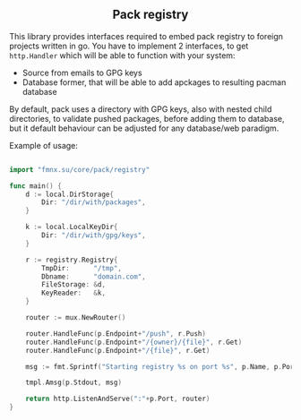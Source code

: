 <h2 align="center">Pack registry</h2>

This library provides interfaces required to embed pack registry to foreign projects written in go. You have to implement 2 interfaces, to get `http.Handler` which will be able to function with your system:

- Source from emails to GPG keys
- Database former, that will be able to add apckages to resulting pacman database

By default, pack uses a directory with GPG keys, also with nested child directories, to validate pushed packages, before adding them to database, but it default behaviour can be adjusted for any database/web paradigm.

Example of usage:

```go

import "fmnx.su/core/pack/registry"

func main() {
	d := local.DirStorage{
		Dir: "/dir/with/packages",
	}

	k := local.LocalKeyDir{
		Dir: "/dir/with/gpg/keys",
	}

	r := registry.Registry{
		TmpDir:      "/tmp",
		Dbname:      "domain.com",
		FileStorage: &d,
		KeyReader:   &k,
	}

	router := mux.NewRouter()

	router.HandleFunc(p.Endpoint+"/push", r.Push)
	router.HandleFunc(p.Endpoint+"/{owner}/{file}", r.Get)
	router.HandleFunc(p.Endpoint+"/{file}", r.Get)

	msg := fmt.Sprintf("Starting registry %s on port %s", p.Name, p.Port)

	tmpl.Amsg(p.Stdout, msg)

	return http.ListenAndServe(":"+p.Port, router)
}

```
